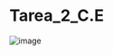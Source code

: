 # Tarea_2_C.E
![image](https://user-images.githubusercontent.com/85263529/121625692-8fd54f00-ca39-11eb-9764-6d9b4af155d5.png)

